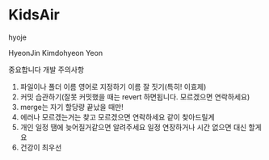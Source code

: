 # KidsAir

hyoje

HyeonJin
Kimdohyeon
Yeon


중요합니다
개발 주의사항
1. 파일이나 폴더 이름 영어로 지정하기 이름 잘 짓기(특히! 이효제)
2. 커밋 습관하기(잘못 커밋했을 때는 revert 하면됩니다. 모르겠으면 연락하세요)
3. merge는 자기 할당량 끝났을 때만!
4. 에러나 모르겠는거는 찾고 모르겠으면 연락하세요 같이 찾아드릴게
5. 개인 일정 땜에 늦어질거같으면 알려주세요 일정 연장하거나 시간 없으면 대신 할게요
6. 건강이 최우선